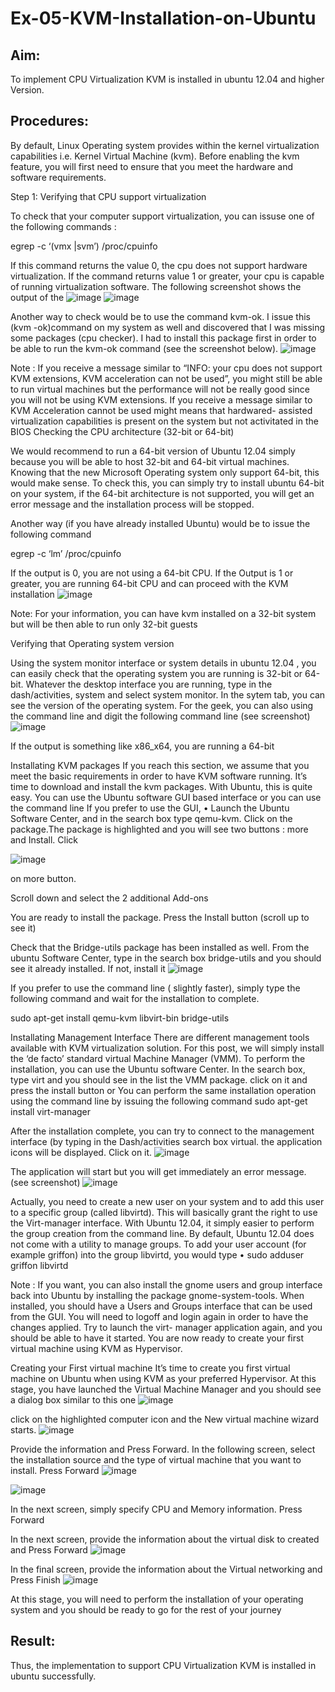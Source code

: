 # Ex-05-KVM-Installation-on-Ubuntu
## Aim:
To implement CPU Virtualization KVM is installed in ubuntu 12.04 and higher Version.

## Procedures:
By default, Linux Operating system provides within the kernel virtualization capabilities i.e. Kernel Virtual Machine (kvm). Before enabling the kvm feature, you will first need to ensure that you meet the hardware and software requirements.

Step 1: Verifying that CPU support virtualization

To check that your computer support virtualization, you can issuse one of the following commands :

egrep -c ‘(vmx |svm’) /proc/cpuinfo

If this command returns the value 0, the cpu does not support hardware virtualization. If the command returns value 1 or greater, your cpu is capable of running virtualization software. The following screenshot shows the output of the
![image](https://github.com/snoopydj911/Ex-05-KVM-Installation-on-Ubuntu/assets/122033587/7613bbfa-af07-4611-8c05-3d46817f1cad)
![image](https://github.com/snoopydj911/Ex-05-KVM-Installation-on-Ubuntu/assets/122033587/75edcdea-8650-4f7d-8af9-15cd7d3f86c2)





 
Another way to check would be to use the command kvm-ok.
I issue this (kvm -ok)command on my system as well and discovered that I was missing some packages (cpu checker). I had to install this package first in order to be able to run the kvm-ok command (see the screenshot below).
![image](https://github.com/snoopydj911/Ex-05-KVM-Installation-on-Ubuntu/assets/122033587/c8aa7742-bf45-4a13-ab5f-7db8045acd90)

 

Note :
If you receive a message similar to “INFO: your cpu does not support KVM extensions, KVM acceleration can not be used”, you might still be able to run virtual machines but the performance will not be really good since you will not be using KVM extensions.
If you receive a message similar to KVM Acceleration cannot be used might means that hardwared- assisted virtualization capabilities is present on the system but not activitated in the BIOS
Checking the CPU architecture (32-bit or 64-bit)

We would recommend to run a 64-bit version of Ubuntu 12.04 simply because you will be able to host 32-bit and 64-bit virtual machines. Knowing that the new Microsoft Operating system only support 64-bit, this would make sense. To check this, you can simply try to install ubuntu 64-bit on your system, if the 64-bit architecture is not supported, you will get an error message and the installation process will be stopped.

Another way (if you have already installed Ubuntu) would be to issue the following command

egrep -c ‘lm’ /proc/cpuinfo

If the output is 0, you are not using a 64-bit CPU. If the Output is 1 or greater, you are running
64-bit CPU and can proceed with the KVM installation
![image](https://github.com/snoopydj911/Ex-05-KVM-Installation-on-Ubuntu/assets/122033587/8df4c6a1-46e4-4038-b6a5-829f14f61826)



Note: For your information, you can have kvm installed on a 32-bit system but will be then able to run only 32-bit guests

Verifying that Operating system version

Using the system monitor interface or system details in ubuntu 12.04 , you can easily check that the operating system you are running is 32-bit or 64-bit. Whatever the desktop interface you are running, type in the dash/activities, system and select system monitor. In the sytem tab, you can see the version of the operating system.
For the geek, you can also using the command line and digit the following command line (see screenshot)
![image](https://github.com/snoopydj911/Ex-05-KVM-Installation-on-Ubuntu/assets/122033587/719d50b7-b376-4ecf-833b-853e89e6f2ff)



If the output is something like x86_x64, you are running a 64-bit
 
Installating KVM packages
If you reach this section, we assume that you meet the basic requirements in order to have KVM software running. It’s time to download and install the kvm packages. With Ubuntu, this is quite easy. You can use the Ubuntu software GUI based interface or you can use the command line
If you prefer to use the GUI,
•	Launch the Ubuntu Software Center, and in the search box type qemu-kvm. Click on the package.The package is highlighted and you will see two buttons : more and Install. Click

![image](https://github.com/snoopydj911/Ex-05-KVM-Installation-on-Ubuntu/assets/122033587/44cea242-5c78-4370-958b-7c265e7c2c8d)

on more button.



Scroll down and select the 2 additional Add-ons

You are ready to install the package. Press the Install button (scroll up to see it)

Check that the Bridge-utils package has been installed as well. From the ubuntu Software Center, type in the search box bridge-utils and you should see it already installed. If not, install it
 ![image](https://github.com/snoopydj911/Ex-05-KVM-Installation-on-Ubuntu/assets/122033587/5c185552-e89e-47be-b991-34262cf1ee69)

 
If you prefer to use the command line ( slightly faster), simply type the following command and wait for the installation to complete.

sudo apt-get install qemu-kvm libvirt-bin bridge-utils

Installating Management Interface
There are different management tools available with KVM virtualization solution. For this post, we will simply install the ‘de facto’ standard virtual Machine Manager (VMM). To perform the installation, you can use the Ubuntu software Center. In the search box, type virt and you should see in the list the VMM package. click on it and press the install button
or
You can perform the same installation operation using the command line by issuing the following command
sudo apt-get install virt-manager

After the installation complete, you can try to connect to the management interface (by typing in the Dash/activities search box virtual. the application icons will be displayed. Click on it.
 ![image](https://github.com/snoopydj911/Ex-05-KVM-Installation-on-Ubuntu/assets/122033587/c9077e7f-fdbb-4c99-a0b2-7ccd92151683)

 

The application will start but you will get immediately an error message. (see screenshot)
![image](https://github.com/snoopydj911/Ex-05-KVM-Installation-on-Ubuntu/assets/122033587/ea0731d6-cd80-403b-839a-7d7bebfa423e)


Actually, you need to create a new user on your system and to add this user to a specific group (called libvirtd). This will basically grant the right to use the Virt-manager interface. With Ubuntu 12.04, it simply easier to perform the group creation from the command line. By default, Ubuntu
12.04 does not come with a utility to manage groups.
To add your user account (for example griffon) into the group libvirtd, you would type
•	sudo adduser griffon libvirtd
 
Note : If you want, you can also install the gnome users and group interface back into Ubuntu by installing the package gnome-system-tools. When installed, you should have a Users and Groups interface that can be used from the GUI.
You will need to logoff and login again in order to have the changes applied. Try to launch the virt- manager application again, and you should be able to have it started. You are now ready to create your first virtual machine using KVM as Hypervisor.

Creating your First virtual machine
It’s time to create you first virtual machine on Ubuntu when using KVM as your preferred Hypervisor. At this stage, you have launched the Virtual Machine Manager and you should see a dialog box similar to this one
![image](https://github.com/snoopydj911/Ex-05-KVM-Installation-on-Ubuntu/assets/122033587/1051f0f5-ef27-4376-a829-b1e94aae2b54)

click on the highlighted computer icon and the New virtual machine wizard starts.
![image](https://github.com/snoopydj911/Ex-05-KVM-Installation-on-Ubuntu/assets/122033587/df15519b-4bcb-4de3-aa7f-230428cc425c)

 
Provide the information and Press Forward.
In the following screen, select the installation source and the type of virtual machine that you want to install. Press Forward
![image](https://github.com/snoopydj911/Ex-05-KVM-Installation-on-Ubuntu/assets/122033587/c117bec4-8cbf-4075-ad11-338da4b3eeb1)

![image](https://github.com/snoopydj911/Ex-05-KVM-Installation-on-Ubuntu/assets/122033587/2eab49bb-0d71-4815-a46a-e2a99cf2ce2e)


In the next screen, simply specify CPU and Memory information. Press Forward
 
In the next screen, provide the information about the virtual disk to created and Press Forward
![image](https://github.com/snoopydj911/Ex-05-KVM-Installation-on-Ubuntu/assets/122033587/5ce81ed4-9d5f-4c81-96e2-c5b5192a7bb1)





In the final screen, provide the information about the Virtual networking and Press Finish
![image](https://github.com/snoopydj911/Ex-05-KVM-Installation-on-Ubuntu/assets/122033587/f560186e-bdf1-4550-a903-e756dd9cb61b)



At this stage, you will need to perform the installation of your operating system and you should be ready to go for the rest of your journey

## Result:
Thus, the implementation to support CPU Virtualization KVM is installed in ubuntu
successfully.
